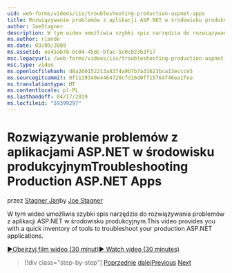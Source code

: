 ```yaml
---
uid: web-forms/videos/iis/troubleshooting-production-aspnet-apps
title: Rozwiązywanie problemów z aplikacji ASP.NET w środowisku produkcyjnym | Dokumentacja firmy Microsoft
author: JoeStagner
description: W tym wideo umożliwia szybki spis narzędzia do rozwiązywania problemów z aplikacji ASP.NET w środowisku produkcyjnym.
ms.author: riande
ms.date: 03/09/2009
ms.assetid: ee45ab78-bc04-45dc-bfac-5c0c023b3f17
msc.legacyurl: /web-forms/videos/iis/troubleshooting-production-aspnet-apps
msc.type: video
ms.openlocfilehash: d8a260152213a8374a9b7b7a31623bca13eccce5
ms.sourcegitcommit: 0f1119340e4464720cfd16d0ff15764746ea1fea
ms.translationtype: MT
ms.contentlocale: pl-PL
ms.lasthandoff: 04/17/2019
ms.locfileid: "59399297"
---
```

# <a name="troubleshooting-production-aspnet-apps"></a><span data-ttu-id="5316c-103">Rozwiązywanie problemów z aplikacjami ASP.NET w środowisku produkcyjnym</span><span class="sxs-lookup"><span data-stu-id="5316c-103">Troubleshooting Production ASP.NET Apps</span></span>

<span data-ttu-id="5316c-104">przez [Stagner Jan](https://github.com/JoeStagner)</span><span class="sxs-lookup"><span data-stu-id="5316c-104">by [Joe Stagner](https://github.com/JoeStagner)</span></span>

<span data-ttu-id="5316c-105">W tym wideo umożliwia szybki spis narzędzia do rozwiązywania problemów z aplikacji ASP.NET w środowisku produkcyjnym.</span><span class="sxs-lookup"><span data-stu-id="5316c-105">This video provides you with a quick inventory of tools to troubleshoot your production ASP.NET applications.</span></span>

[<span data-ttu-id="5316c-106">&#9654;Obejrzyj film wideo (30 minut)</span><span class="sxs-lookup"><span data-stu-id="5316c-106">&#9654; Watch video (30 minutes)</span></span>](https://channel9.msdn.com/Blogs/ASP-NET-Site-Videos/troubleshooting-production-aspnet-apps)

> [!div class="step-by-step"]
> <span data-ttu-id="5316c-107">[Poprzednie](feature-specific-delegated-management.md)
> [dalej](creating-a-site-with-iis7-manager.md)</span><span class="sxs-lookup"><span data-stu-id="5316c-107">[Previous](feature-specific-delegated-management.md)
[Next](creating-a-site-with-iis7-manager.md)</span></span>
